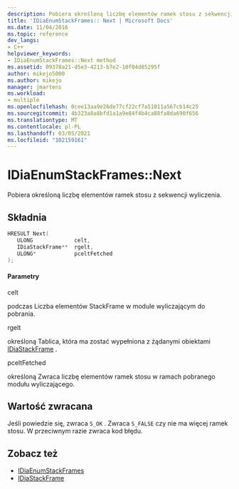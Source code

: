 ```yaml
---
description: Pobiera określoną liczbę elementów ramek stosu z sekwencji wyliczenia.
title: 'IDiaEnumStackFrames:: Next | Microsoft Docs'
ms.date: 11/04/2016
ms.topic: reference
dev_langs:
- C++
helpviewer_keywords:
- IDiaEnumStackFrames::Next method
ms.assetid: 09378a21-d5e3-4213-b7e2-10f04d85295f
author: mikejo5000
ms.author: mikejo
manager: jmartens
ms.workload:
- multiple
ms.openlocfilehash: 0cee13aa9e26de77cf22cf7a51011a567cb14c25
ms.sourcegitcommit: 4b323a8a8bfd1a1a9e84f4b4ca88fa8da690f656
ms.translationtype: MT
ms.contentlocale: pl-PL
ms.lasthandoff: 03/05/2021
ms.locfileid: "102159161"
---
```

# <a name="idiaenumstackframesnext"></a>IDiaEnumStackFrames::Next
Pobiera określoną liczbę elementów ramek stosu z sekwencji wyliczenia.

## <a name="syntax"></a>Składnia

```C++
HRESULT Next( 
   ULONG             celt,
   IDiaStackFrame**  rgelt,
   ULONG*            pceltFetched
);
```

#### <a name="parameters"></a>Parametry
 celt

podczas Liczba elementów StackFrame w module wyliczającym do pobrania.

 rgelt

określoną Tablica, która ma zostać wypełniona z żądanymi obiektami [IDiaStackFrame](../../debugger/debug-interface-access/idiastackframe.md) .

 pceltFetched

określoną Zwraca liczbę elementów ramek stosu w ramach pobranego modułu wyliczającego.

## <a name="return-value"></a>Wartość zwracana
 Jeśli powiedzie się, zwraca `S_OK` . Zwraca `S_FALSE` czy nie ma więcej ramek stosu. W przeciwnym razie zwraca kod błędu.

## <a name="see-also"></a>Zobacz też
- [IDiaEnumStackFrames](../../debugger/debug-interface-access/idiaenumstackframes.md)
- [IDiaStackFrame](../../debugger/debug-interface-access/idiastackframe.md)
